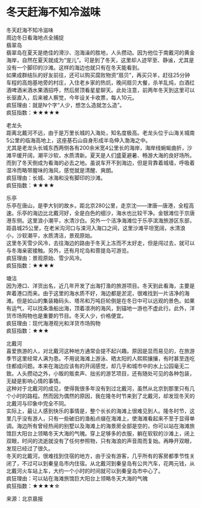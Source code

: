 # 冬天赶海不知冷滋味  
冬天赶海不知冷滋味  
周边冬日看海地点全捕捉  
翡翠岛  
翡翠岛在夏天是绝佳的滑沙、泡海澡的胜地，人头攒动。因为他位于南戴河的黄金海岸，自然在夏天就成为“宠儿”。可是到了冬天，这里却人迹罕至、静谧，尤其是没有一个脚印的沙滩。这样的海边也就只有在冬天能看到。  
如果成群结队的好友前往，还可以购买腐败物资“扇贝”，再买只羊，赶往25分钟车程的高炮基地旁的村庄，入住老乡家的热炕，晚间扇贝大餐，杀羊乱炖，白酒红酒啤酒米酒水果酒招呼，然后房顶看星星聊天。此处注意，前两年冬天到这里可以长驱直入，后来被人察觉，今年设关卡收票，每人10元。  
疯狂理由：就是N个字“人少，想怎么造就怎么造”。  
疯狂指数：★★★★★  
  
老龙头  
距离北戴河不远，由于是万里长城的入海处，知名度极高。老龙头位于山海关城南5公里的临海高地上，这座基石山自身形成半岛伸入渤海之中。  
尤其是老龙头长城东西两侧各有200余米宽4公里长的海岸，海岸线蜿蜒曲折，沙滩平缓开阔，潮平沙软，水质清新。夏天是人们盛夏避暑、畅游大海的良好场所。而到了冬天倒成为看海的必去之地。虽说车开不到海边，但是背靠着城墙，呼吸着湿冷而略带腥味的海风，感觉就是清醒、爽朗。  
疯狂理由：长城、冰海和没有脚印的沙滩。  
疯狂指数：★★★★  
  
乐亭  
乐亭在唐山，是李大钊的故乡。距北京280公里，走京沈——津唐—唐港，全程高速。乐亭的海边比北戴河好，全是白色的细沙，海水也比较干净。金银滩位于京唐港东侧。这里浪小潮平，水清沙白。另外一个洁净海滩位于乐亭滨海旅游区东部，距县城25公里，在老米沟河口与滦河入海口之间，这里沙滩平坦宽阔，水清浪小，沙软潮平，水质清洁，景观原始。  
这里冬天雪少风冷，去往海边的路由于冬天上冻而不太好走，但是闯过去，就可以与冬海亲密接触。另外，还有月坨岛和菩提岛可游览。  
疯狂理由：景观原始、雪少风冷。  
疯狂指数：★★★★  
  
塘沽  
因为港口、洋货出名，近几年开发了出海打渔的旅游项目。冬天到此看海，主要是奔着港口而来。由于这里的海水质不好，海边都是淤泥，很难找到一片洁净的海滩。但是如山的集装箱码头、塔吊和万吨巨轮倒是在冬日中可以远观的景色。如果有运气，可以找条渔船出海，顶着凛冽的海风，到锚地一游也不虚此行。此外，洋货市场购物也是重要的节目。冬天人少，价格便宜。  
疯狂理由：现代海港观光和洋货市场购物  
疯狂指数：★★★  
  
北戴河  
喜爱旅游的人，对北戴河这种地方通常会提不起兴趣。原因是显而易见的，在旅游季节这里经常人满为患。不用说海滩上游泳、晒太阳的人熙熙攘攘，有时甚至连吃住都成问题。本来在海边应该有的开阔感觉，却几乎和城市中的水上公园毫无二致。人头攒动之外，小贩的贩卖声、拙劣的游艺项目，还有随处可见的各种包装，无疑是影响心情的事情。  
这种对于北戴河的成见，使得我很多年没有到过北戴河，虽然从北京到那里只有几个小时的路程。然而因为偶然的原因，我在隆冬时节来到了北戴河，却发现冬天的北戴河与印象中完全不同。  
实际上，最让人感到快乐的事情是，整个长长的海滩上很难见到人。隆冬时节，这里几乎没有游人，只有一些破旧的渔船点缀在海滩上，使海滩看起来不至于显得单调。海边所有曾经热闹的别墅以及海滩上的海景房全部是空的，你可以站在海滩旅馆巨大阳台上领略冬天大海的气魄。穿上足够多的衣服，躺在软软的沙滩上，闭上双眼，时间的流逝就没有了任何参照物，只有海浪的声音周而复始。再睁开双眼，发现已经过了很久。  
冬天的北戴河，很难找到住宿的地方，由于没有游客，几乎所有的客房都季节性关闭了，不过可以到秦皇岛市内住宿。从北戴河到秦皇岛有公共汽车，花两元钱，从北戴河火车站上车，大约一个小时的时间就可以到秦皇岛市中心了。  
疯狂理由：可以站在海滩旅馆巨大阳台上领略冬天大海的气魄  
疯狂指数：★★★★☆  
  
来源：北京晨报  
